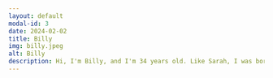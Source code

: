 ```yaml
---
layout: default
modal-id: 3
date: 2024-02-02
title: Billy
img: billy.jpeg
alt: Billy
description: Hi, I'm Billy, and I'm 34 years old. Like Sarah, I was born and raised in Pittsburgh, PA. I graduated from the University of Pittsburgh's main campus and currently work as a Software Engineering Senior Manager, a role that allows me to lead innovative projects and work with talented teams. <p> I have three siblings—two of whom live nearby, which is wonderful for frequent family gatherings, and one sister who lives in France, making for exciting international visits. In my free time, I enjoy a variety of activities. I love gardening, hiking, cooking, and tinkering with anything and everything. Spending time with our dogs and playing video games are also favorite pastimes of mine. <p> One of my passions is building and creating things. Sarah and I recently took on the project of completely renovating our laundry room. We built our own cabinets, finished a butcher block countertop, and installed a new sink together. This project was not only a great learning experience but also a testament to our teamwork and creativity. <p> I cannot wait to become a dad and to include our kids in each of our projects. I'm excited to teach them patience, perseverance, and the joy of creating something with their own hands. Sharing these experiences with them will be incredibly rewarding, and I look forward to the many lessons and memories we will make together.
---
```

